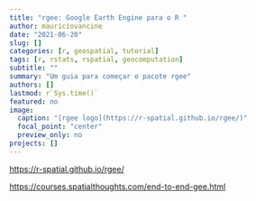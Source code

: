 ```yaml
---
title: "rgee: Google Earth Engine para o R "
author: mauriciovancine
date: "2021-06-20"
slug: []
categories: [r, geospatial, tutorial]
tags: [r, rstats, rspatial, geocomputation]
subtitle: ""
summary: "Um guia para começar o pacote rgee"
authors: []
lastmod: r`Sys.time()`
featured: no
image: 
  caption: "[rgee logo](https://r-spatial.github.io/rgee/)"
  focal_point: "center"
  preview_only: no
projects: []
---
```




https://r-spatial.github.io/rgee/

https://courses.spatialthoughts.com/end-to-end-gee.html

